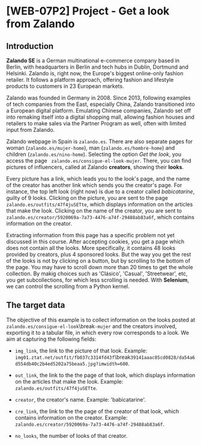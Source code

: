 # [WEB-07P2] Project - Get a look from Zalando

## Introduction

**Zalando SE** is a German multinational e-commerce company based in Berlin, with headquarters in Berlin and tech hubs in Dublin, Dortmund and Helsinki. Zalando is, right now, the Europe's biggest online-only fashion retailer. It follows a platform approach, offering fashion and lifestyle products to customers in 23 European markets. 

Zalando was founded in Germany in 2008. Since 2013, following examples of tech companies from the East, especially China, Zalando transitioned into a European digital platform. Emulating Chinese companies, Zalando set off into remaking itself into a digital shopping mall, allowing fashion houses and retailers to make sales via the Partner Program as well, often with limited input from Zalando. 

Zalando webpage in Spain is `zalando.es`. There are also separate pages for woman (`zalando.es/mujer-home`), man (`zalando.es/hombre-home`) and children (`zalando.es/nino-home`). Selecting the option *Get the look*, you access the page ` zalando.es/consigue-el-look-mujer`. There, you can find pictures of influencers, called at Zalando **creators**, showing their **looks**. 

Every picture has a link, which leads you to the look's page, and the name of the creator has another link which sends you the creator's page. For instance, the top left look (right now) is due to a creator called *babicatarine*, guilty of 9 looks. Clicking on the picture, you are sent to the page `zalando.es/outfits/47f4juSETte`, which displays information on the articles that make the look. Clicking on the name of the creator, you are sent to `zalando.es/creator/5920069a-7a73-4476-a74f-29488ab83a6f`, which contains information on the creator.

Extracting information from this page has a specific problem not yet discussed in this course. After accepting cookies, you get a page which does not contain all the looks. More specifically, it contains 48 looks provided by creators, plus 4 sponsored looks. But the way you get the rest of the looks is not by clicking on a button, but by scrolling to the bottom of the page. You may have to scroll down more than 20 times to get the whole collection. By makig choices such as 'Clásico', 'Casual', 'Streetwear', etc, you get subcollections, for which less scrolling is needed. With **Selenium**, we can control the scrolling from a Python kernel.

## The target data

The objective of this example is to collect information on the looks posted at `zalando.es/consigue-el-look`\break`-mujer` and the creators involved, exporting it to a tabular file, in which every row corresponds to a look. We aim at capturing the following fields:

* `img_link`, the link to the picture of that look. Example: `img01.ztat.net/outfit/fb037c3314fd43f`\break`39141aaac85cd0828/da54a6d554db40c2b4ed5202a75beaa5.jpg?imwidth=600`.

* `out_link`, the link to the the page of that look, which displays information on the articles that make the look. Example: `zalando.es/outfits/47f4juSETte`.

* `creator`, the creator's name. Example: 'babicatarine'.

* `cre_link`, the link to the the page of the creator of that look, which contains information on the creator. Example: `zalando.es/creator/5920069a-7a73-4476-a74f-29488ab83a6f`.

* `no_looks`, the number of looks of that creator.

